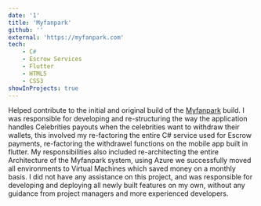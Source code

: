```yaml
---
date: '1'
title: 'Myfanpark'
github: ''
external: 'https://myfanpark.com'
tech:
    - C#
    - Escrow Services
    - Flutter
    - HTML5
    - CSS3
showInProjects: true
---
```


Helped contribute to the initial and original build of the [Myfanpark]("https://myfanpark.com") build. I was responsible for developing and re-structuring the way the application handles Celebrities payouts when the celebrities want to withdraw their wallets, this involved my re-factoring the entire C# service used for Escrow payments, re-factoring the withdrawel functions on the mobile app built in flutter. My responsibilities also included re-architecting the entire Architecture of the Myfanpark system, using Azure we successfully moved all environments to Virtual Machines which saved money on a monthly basis. I did not have any assistance on this project, and was responsible for developing and deploying all newly built features on my own, without any guidance from project managers and more experienced developers.
